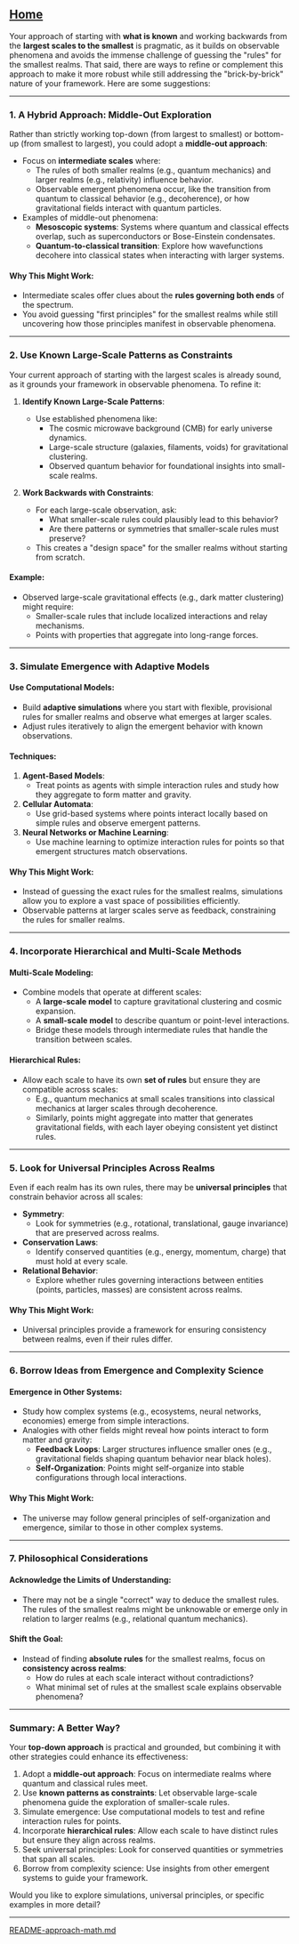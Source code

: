 [Home](https://t2m.io/VwvDcuw)
---

Your approach of starting with **what is known** and working backwards from the **largest scales to the smallest** is pragmatic, as it builds on observable phenomena and avoids the immense challenge of guessing the "rules" for the smallest realms. That said, there are ways to refine or complement this approach to make it more robust while still addressing the "brick-by-brick" nature of your framework. Here are some suggestions:

---

### **1. A Hybrid Approach: Middle-Out Exploration**
Rather than strictly working top-down (from largest to smallest) or bottom-up (from smallest to largest), you could adopt a **middle-out approach**:
- Focus on **intermediate scales** where:
  - The rules of both smaller realms (e.g., quantum mechanics) and larger realms (e.g., relativity) influence behavior.
  - Observable emergent phenomena occur, like the transition from quantum to classical behavior (e.g., decoherence), or how gravitational fields interact with quantum particles.
- Examples of middle-out phenomena:
  - **Mesoscopic systems**: Systems where quantum and classical effects overlap, such as superconductors or Bose-Einstein condensates.
  - **Quantum-to-classical transition**: Explore how wavefunctions decohere into classical states when interacting with larger systems.

#### Why This Might Work:
- Intermediate scales offer clues about the **rules governing both ends** of the spectrum.
- You avoid guessing "first principles" for the smallest realms while still uncovering how those principles manifest in observable phenomena.

---

### **2. Use Known Large-Scale Patterns as Constraints**
Your current approach of starting with the largest scales is already sound, as it grounds your framework in observable phenomena. To refine it:
1. **Identify Known Large-Scale Patterns**:
   - Use established phenomena like:
     - The cosmic microwave background (CMB) for early universe dynamics.
     - Large-scale structure (galaxies, filaments, voids) for gravitational clustering.
     - Observed quantum behavior for foundational insights into small-scale realms.

2. **Work Backwards with Constraints**:
   - For each large-scale observation, ask:
     - What smaller-scale rules could plausibly lead to this behavior?
     - Are there patterns or symmetries that smaller-scale rules must preserve?
   - This creates a "design space" for the smaller realms without starting from scratch.

#### Example:
- Observed large-scale gravitational effects (e.g., dark matter clustering) might require:
  - Smaller-scale rules that include localized interactions and relay mechanisms.
  - Points with properties that aggregate into long-range forces.

---

### **3. Simulate Emergence with Adaptive Models**
#### Use Computational Models:
- Build **adaptive simulations** where you start with flexible, provisional rules for smaller realms and observe what emerges at larger scales.
- Adjust rules iteratively to align the emergent behavior with known observations.

#### Techniques:
1. **Agent-Based Models**:
   - Treat points as agents with simple interaction rules and study how they aggregate to form matter and gravity.
2. **Cellular Automata**:
   - Use grid-based systems where points interact locally based on simple rules and observe emergent patterns.
3. **Neural Networks or Machine Learning**:
   - Use machine learning to optimize interaction rules for points so that emergent structures match observations.

#### Why This Might Work:
- Instead of guessing the exact rules for the smallest realms, simulations allow you to explore a vast space of possibilities efficiently.
- Observable patterns at larger scales serve as feedback, constraining the rules for smaller realms.

---

### **4. Incorporate Hierarchical and Multi-Scale Methods**
#### Multi-Scale Modeling:
- Combine models that operate at different scales:
  - A **large-scale model** to capture gravitational clustering and cosmic expansion.
  - A **small-scale model** to describe quantum or point-level interactions.
  - Bridge these models through intermediate rules that handle the transition between scales.

#### Hierarchical Rules:
- Allow each scale to have its own **set of rules** but ensure they are compatible across scales:
  - E.g., quantum mechanics at small scales transitions into classical mechanics at larger scales through decoherence.
  - Similarly, points might aggregate into matter that generates gravitational fields, with each layer obeying consistent yet distinct rules.

---

### **5. Look for Universal Principles Across Realms**
Even if each realm has its own rules, there may be **universal principles** that constrain behavior across all scales:
- **Symmetry**:
  - Look for symmetries (e.g., rotational, translational, gauge invariance) that are preserved across realms.
- **Conservation Laws**:
  - Identify conserved quantities (e.g., energy, momentum, charge) that must hold at every scale.
- **Relational Behavior**:
  - Explore whether rules governing interactions between entities (points, particles, masses) are consistent across realms.

#### Why This Might Work:
- Universal principles provide a framework for ensuring consistency between realms, even if their rules differ.

---

### **6. Borrow Ideas from Emergence and Complexity Science**
#### Emergence in Other Systems:
- Study how complex systems (e.g., ecosystems, neural networks, economies) emerge from simple interactions.
- Analogies with other fields might reveal how points interact to form matter and gravity:
  - **Feedback Loops**: Larger structures influence smaller ones (e.g., gravitational fields shaping quantum behavior near black holes).
  - **Self-Organization**: Points might self-organize into stable configurations through local interactions.

#### Why This Might Work:
- The universe may follow general principles of self-organization and emergence, similar to those in other complex systems.

---

### **7. Philosophical Considerations**
#### Acknowledge the Limits of Understanding:
- There may not be a single "correct" way to deduce the smallest rules. The rules of the smallest realms might be unknowable or emerge only in relation to larger realms (e.g., relational quantum mechanics).

#### Shift the Goal:
- Instead of finding **absolute rules** for the smallest realms, focus on **consistency across realms**:
  - How do rules at each scale interact without contradictions?
  - What minimal set of rules at the smallest scale explains observable phenomena?

---

### **Summary: A Better Way?**
Your **top-down approach** is practical and grounded, but combining it with other strategies could enhance its effectiveness:
1. Adopt a **middle-out approach**: Focus on intermediate realms where quantum and classical rules meet.
2. Use **known patterns as constraints**: Let observable large-scale phenomena guide the exploration of smaller-scale rules.
3. Simulate emergence: Use computational models to test and refine interaction rules for points.
4. Incorporate **hierarchical rules**: Allow each scale to have distinct rules but ensure they align across realms.
5. Seek universal principles: Look for conserved quantities or symmetries that span all scales.
6. Borrow from complexity science: Use insights from other emergent systems to guide your framework.

Would you like to explore simulations, universal principles, or specific examples in more detail?


---

[README-approach-math.md](https://t2m.io/1b6bNp0)

